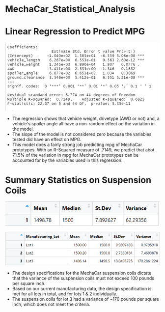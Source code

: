 # MechaCar_Statistical_Analysis

# Linear Regression to Predict MPG

![MLR](MLR.PNG)

- The regression shows that vehicle weight, drivetype (AWD or not) and, a vehicle's spoiler angle all have a non-random effect on the variation in the model. 
- The slope of the model is not considered zero because the variables tested did have an effect on MPG.
- This model does a fairly strong job predicting mpg of MechaCar prototypes. With an R-Squared measure of .7149, we predict that abot 71.5% of the variation in mpg for MechaCar prototypes can be accounted for by the variables used in this regression.

# Summary Statistics on Suspension Coils

![total](total_summary.PNG)




![lot](lot_summary.PNG)

- The design specifications for the MechaCar suspension coils dictate that the variance of the suspension coils must not exceed 100 pounds per square inch.
- Based on our current manufacturing data, the design specification is met for all lots in total, and for lots 1 & 2 individually. 
- The suspension coils for lot 3 had a variance of ~170 pounds per square inch, which does not meet the criteria. 


